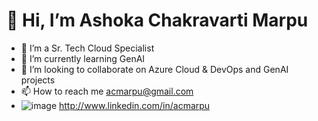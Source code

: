 
#  👋 Hi,  I’m Ashoka Chakravarti Marpu
- 👀 I’m a Sr. Tech Cloud Specialist
- 🌱 I’m currently learning GenAI
- 💞️ I’m looking to collaborate on Azure Cloud & DevOps and GenAI projects
- 📫 How to reach me acmarpu@gmail.com
- ![image](https://github.com/user-attachments/assets/6c0eb187-569a-48dc-8029-9199b11680c3) http://www.linkedin.com/in/acmarpu
<!---
![image](https://github.com/user-attachments/assets/3bf9376a-449f-4529-9fea-69569d009773) If you're interested in learning about Azure and DevOps check my **repositories**

acmarpu/acmarpu is a ✨ special ✨ repository because its `README.md` (this file) appears on your GitHub profile.
You can click the Preview link to take a look at your changes.
--->
